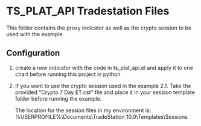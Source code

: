 # TS_PLAT_API Tradestation Files

This folder contains the proxy indicator as well as the crypto session to be used with the example

## Configuration

1. create a new indicator with the code in ts_plat_api.el and apply it to one chart before running this project in python

2. If you want to use the crypto session used in the example
    2.1. Take the provided "Crypto 7 Day ET.cst" file and place it in your session template folder before running the example. 

    The location for the session files in my environment is:
         %USERPROFILE%\Documents\TradeStation 10.0\Templates\Sessions

